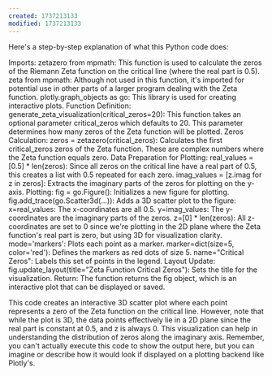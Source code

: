 ```yaml
---
created: 1737213133
modified: 1737213133
---
```



Here's a step-by-step explanation of what this Python code does:

Imports:
zetazero from mpmath: This function is used to calculate the zeros of the Riemann Zeta function on the critical line (where the real part is 0.5).
zeta from mpmath: Although not used in this function, it's imported for potential use in other parts of a larger program dealing with the Zeta function.
plotly.graph_objects as go: This library is used for creating interactive plots.
Function Definition:
generate_zeta_visualization(critical_zeros=20):
This function takes an optional parameter critical_zeros which defaults to 20. This parameter determines how many zeros of the Zeta function will be plotted.
Zeros Calculation:
zeros = zetazero(critical_zeros): Calculates the first critical_zeros zeros of the Zeta function. These are complex numbers where the Zeta function equals zero.
Data Preparation for Plotting:
real_values = [0.5] * len(zeros): Since all zeros on the critical line have a real part of 0.5, this creates a list with 0.5 repeated for each zero.
imag_values = [z.imag for z in zeros]: Extracts the imaginary parts of the zeros for plotting on the y-axis.
Plotting:
fig = go.Figure(): Initializes a new figure for plotting.
fig.add_trace(go.Scatter3d(...)): Adds a 3D scatter plot to the figure:
x=real_values: The x-coordinates are all 0.5.
y=imag_values: The y-coordinates are the imaginary parts of the zeros.
z=[0] * len(zeros): All z-coordinates are set to 0 since we're plotting in the 2D plane where the Zeta function's real part is zero, but using 3D for visualization clarity.
mode='markers': Plots each point as a marker.
marker=dict(size=5, color='red'): Defines the markers as red dots of size 5.
name="Critical Zeros": Labels this set of points in the legend.
Layout Update:
fig.update_layout(title="Zeta Function Critical Zeros"): Sets the title for the visualization.
Return:
The function returns the fig object, which is an interactive plot that can be displayed or saved.

This code creates an interactive 3D scatter plot where each point represents a zero of the Zeta function on the critical line. However, note that while the plot is 3D, the data points effectively lie in a 2D plane since the real part is constant at 0.5, and z is always 0. This visualization can help in understanding the distribution of zeros along the imaginary axis. Remember, you can't actually execute this code to show the output here, but you can imagine or describe how it would look if displayed on a plotting backend like Plotly's.
